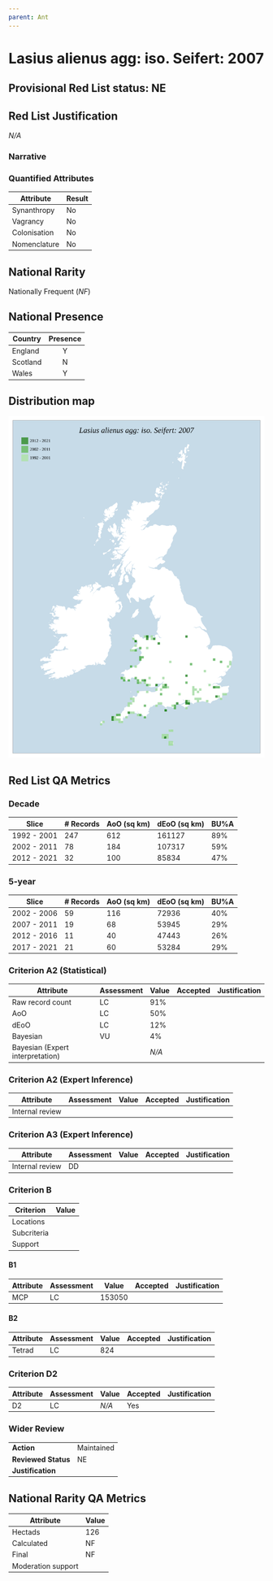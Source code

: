 ```yaml
---
parent: Ant
---
```


# Lasius alienus agg: iso. Seifert: 2007

## Provisional Red List status: NE


## Red List Justification
*N/A*

### Narrative




### Quantified Attributes
|Attribute|Result|
|---|---|
|Synanthropy|No|
|Vagrancy|No|
|Colonisation|No|
|Nomenclature|No|


## National Rarity
Nationally Frequent (*NF*)

## National Presence
|Country|Presence
|---|:-:|
|England|Y|
|Scotland|N|
|Wales|Y|


## Distribution map
![](../map/286.svg)

## Red List QA Metrics
### Decade
| Slice | # Records | AoO (sq km) | dEoO (sq km) |BU%A |
|---|---|---|---|---|
|1992 - 2001|247|612|161127|89%|
|2002 - 2011|78|184|107317|59%|
|2012 - 2021|32|100|85834|47%|

### 5-year
| Slice | # Records | AoO (sq km) | dEoO (sq km) |BU%A |
|---|---|---|---|---|
|2002 - 2006|59|116|72936|40%|
|2007 - 2011|19|68|53945|29%|
|2012 - 2016|11|40|47443|26%|
|2017 - 2021|21|60|53284|29%|

### Criterion A2 (Statistical)
|Attribute|Assessment|Value|Accepted|Justification
|---|---|---|---|---|
|Raw record count|LC|91%|||
|AoO|LC|50%|||
|dEoO|LC|12%|||
|Bayesian|VU|4%|||
|Bayesian (Expert interpretation)||*N/A*|||

### Criterion A2 (Expert Inference)
|Attribute|Assessment|Value|Accepted|Justification
|---|---|---|---|---|
|Internal review|||||

### Criterion A3 (Expert Inference)
|Attribute|Assessment|Value|Accepted|Justification
|---|---|---|---|---|
|Internal review|DD||||

### Criterion B
|Criterion| Value|
|---|---|
|Locations||
|Subcriteria||
|Support||

#### B1
|Attribute|Assessment|Value|Accepted|Justification
|---|---|---|---|---|
|MCP|LC|153050|||

#### B2
|Attribute|Assessment|Value|Accepted|Justification
|---|---|---|---|---|
|Tetrad|LC|824|||

### Criterion D2
|Attribute|Assessment|Value|Accepted|Justification
|---|---|---|---|---|
|D2|LC|*N/A*|Yes||

### Wider Review
|  |  |
|---|---|
|**Action**|Maintained|
|**Reviewed Status**|NE|
|**Justification**||

## National Rarity QA Metrics
|Attribute|Value|
|---|---|
|Hectads|126|
|Calculated|NF|
|Final|NF|
|Moderation support||
